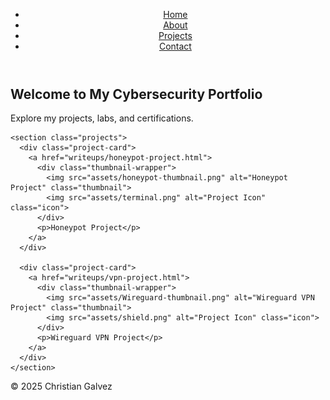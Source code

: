 <!DOCTYPE html>
<html lang="en">
<head>
  <meta charset="UTF-8">
  <meta name="viewport" content="width=device-width, initial-scale=1.0">
  <title>Christian Galvez - Cybersecurity Portfolio</title>
  <link rel="stylesheet" href="assets/styles.css">
</head>
<body>
  <!-- Navbar -->
  <header class="navbar">
    <nav>
      <ul>
        <li><a href="index.html">Home</a></li>
        <li><a href="about.html">About</a></li>
        <li><a href="projects.html">Projects</a></li>
        <li><a href="contact.html">Contact</a></li>
      </ul>
    </nav>
  </header>

  <main>
    <section class="hero">
      <h1>Welcome to My Cybersecurity Portfolio</h1>
      <p>Explore my projects, labs, and certifications.</p>
    </section>

    <section class="projects">
      <div class="project-card">
        <a href="writeups/honeypot-project.html">
          <div class="thumbnail-wrapper">
            <img src="assets/honeypot-thumbnail.png" alt="Honeypot Project" class="thumbnail">
            <img src="assets/terminal.png" alt="Project Icon" class="icon">
          </div>
          <p>Honeypot Project</p>
        </a>
      </div>

      <div class="project-card">
        <a href="writeups/vpn-project.html">
          <div class="thumbnail-wrapper">
            <img src="assets/Wireguard-thumbnail.png" alt="Wireguard VPN Project" class="thumbnail">
            <img src="assets/shield.png" alt="Project Icon" class="icon">
          </div>
          <p>Wireguard VPN Project</p>
        </a>
      </div>
    </section>
  </main>

  <footer>
    <p>© 2025 Christian Galvez</p>
  </footer>
</body>
</html>
